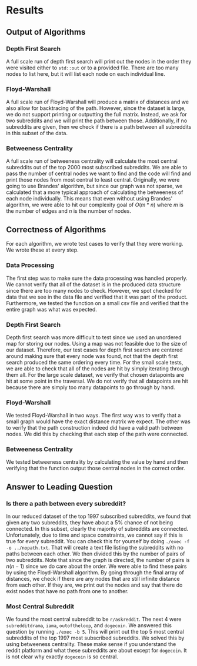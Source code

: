 # Results

## Output of Algorithms
### Depth First Search
A full scale run of depth first search will print out the nodes in the order they were visited either to `std::out` or to a provided file. There are too many nodes to list here, but it will list each node on each individual line. 

### Floyd-Warshall
A full scale run of Floyd-Warshall will produce a matrix of distances and we also allow for backtracing of the path. However, since the dataset is large, we do not support printing or outputting the full matrix. Instead, we ask for two subreddits and we will print the path between those. Additionally, if no subreddits are given, then we check if there is a path between all subreddits in this subset of the data. 

### Betweeness Centrality
A full scale run of betweeness centrality will calculate the most central subreddits out of the top 2000 most subscribed subreddits. We are able to pass the number of central nodes we want to find and the code will find and print those nodes from most central to least central. Originally, we were going to use Brandes' algorithm, but since our graph was not sparse, we calculated that a more typical approach of calculating the betweeness of each node individually. This means that even without using Brandes' algorithm, we were able to hit our complexity goal of $O(m*n)$ where $m$ is the number of edges and $n$ is the number of nodes. 

## Correctness of Algorithms
For each algorithm, we wrote test cases to verify that they were working. We wrote these at every step. 
### Data Processing
The first step was to make sure the data processing was handled properly. We cannot verify that all of the dataset is in the produced data structure since there are too many nodes to check. However, we spot checked for data that we see in the data file and verified that it was part of the product. Furthermore, we tested the function on a small csv file and verified that the entire graph was what was expected. 

### Depth First Search
Depth first search was more difficult to test since we used an unordered map for storing our nodes. Using a map was not feasible due to the size of our dataset. Therefore, our test cases for depth first search are centered around making sure that every node was found, not that the depth first search produced the same ordering every time. For the small scale tests, we are able to check that all of the nodes are hit by simply iterating through them all. For the large scale dataset, we verify that chosen datapoints are hit at some point in the traversal. We do not verify that all datapoints are hit because there are simply too many datapoints to go through by hand. 

### Floyd-Warshall
We tested Floyd-Warshall in two ways. The first way was to verify that a small graph would have the exact distance matrix we expect. The other was to verify that the path construction indeed did have a valid path between nodes. We did this by checking that each step of the path were connected. 

### Betweeness Centrality
We tested betweeness centrality by calculating the value by hand and then verifying that the function output those central nodes in the correct order.

## Answer to Leading Question
### Is there a path between every subreddit?
In our reduced dataset of the top 1997 subscribed subreddits, we found that given any two subreddits, they have about a 5% chance of not being connected. In this subset, clearly the majority of subreddits are connected. Unfortunately, due to time and space constraints, we cannot say if this is true for every subreddit. You can check this for yourself by doing `./exec -f -o ../nopath.txt`. That will create a text file listing the subreddits with no paths between each other. We then divided this by the number of pairs of two subreddits. Note that since the graph is directed, the number of pairs is $n(n-1)$ since we do care about the order. We were able to find these pairs by using the Floyd-Warshall algorithm. By going through the final array of distances, we check if there are any nodes that are still infinite distance from each other. If they are, we print out the nodes and say that there do exist nodes that have no path from one to another. 

### Most Central Subreddit
We found the most central subreddit to be `r/askreddit`. The next 4 were `subredditdrama`, `iama`, `outoftheloop`, and `dogecoin`.  We answered this question by running `./exec -b 5`. This will print out the top 5 most central subreddits of the top 1997 most subscribed subreddits. We solved this by using betweeness centrality. These make sense if you understand the reddit platform and what these subreddits are about except for `dogecoin`. It is not clear why exactly `dogecoin` is so central. 